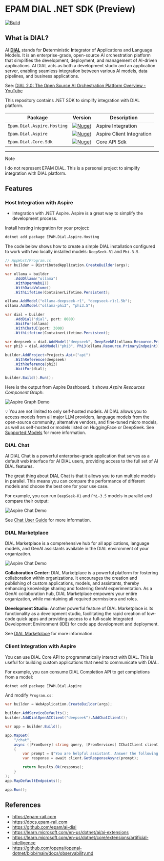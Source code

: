 # EPAM DIAL .NET SDK (Preview)

[![Build](https://github.com/NikiforovAll/epam-dial-dotnet/actions/workflows/build.yml/badge.svg?branch=main)](https://github.com/NikiforovAll/epam-dial-dotnet/actions/workflows/build.yml)

## What is DIAL?

AI **[DIAL](https://epam-rail.com/platform)** stands for **D**eterministic **I**ntegrator of **A**pplications and **L**anguage Models. It is an enterprise-grade, open-source AI orchestration platform that simplifies the development, deployment, and management of AI-driven applications. AI DIAL acts as both a development studio and an application server, enabling seamless integration between various AI models, data pipelines, and business applications.

See: [DIAL 2.0: The Open Source AI Orchestration Platform Overview - YouTube](https://www.youtube.com/watch?v=Ud2UyXjNK4I&list=PLhkKkML8gp_fNs5NQdztKwIr2yWnLoQfy&index=1)

This repository contains .NET SDK to simplify integration with DIAL platform.

| Package                    | Version                                                                                                                      | Description               |
| -------------------------- | ---------------------------------------------------------------------------------------------------------------------------- | ------------------------- |
| `Epam.Dial.Aspire.Hosting` | [![Nuget](https://img.shields.io/nuget/v/Epam.Dial.Aspire.Hosting.svg)](https://nuget.org/packages/Epam.Dial.Aspire.Hosting) | Aspire Integration        |
| `Epam.Dial.Aspire`         | [![Nuget](https://img.shields.io/nuget/v/Epam.Dial.Aspire.svg)](https://nuget.org/packages/Epam.Dial.Aspire)                 | Aspire Client Integration |
| `Epam.Dial.Core.Sdk`       | [![Nuget](https://img.shields.io/nuget/v/Epam.Dial.Aspire.Hosting.svg)](https://nuget.org/packages/Epam.Dial.Aspire.Hosting) | Core API Sdk              |

---

> [!NOTE]
> I do not represent EPAM DIAL. This is a personal project to simplify integration with DIAL platform. 

## Features

### Host Integration with Aspire

* Integration with .NET Aspire. Aspire is a great way to simplify the development process.

Install hosting integration for your project:

```bash
dotnet add package EPAM.Dial.Aspire.Hosting
```

The code below shows how to create a simple DIAL installation configured to work with two locally installed models: `DeepSeek-R1` and `Phi-3.5`. 

```csharp
// AppHost/Program.cs
var builder = DistributedApplication.CreateBuilder(args);

var ollama = builder
    .AddOllama("ollama")
    .WithOpenWebUI()
    .WithDataVolume()
    .WithLifetime(ContainerLifetime.Persistent);

ollama.AddModel("ollama-deepseek-r1", "deepseek-r1:1.5b");
ollama.AddModel("ollama-phi3", "phi3.5");

var dial = builder
    .AddDial("dial", port: 8080)
    .WaitFor(ollama)
    .WithChatUI(port: 3000)
    .WithLifetime(ContainerLifetime.Persistent);

var deepseek = dial.AddModel("deepseek", DeepSeekR1(ollama.Resource.PrimaryEndpoint));
var phi3 = dial.AddModel("phi3", Phi3(ollama.Resource.PrimaryEndpoint));

builder.AddProject<Projects.Api>("api")
    .WithReference(deepseek)
    .WithReference(phi3)
    .WaitFor(dial);

builder.Build().Run();
```

Here is the output from Aspire Dashboard. It shows *Aspire Resources Component Graph*:

![Aspire Graph Demo](./assets/demo/aspire-graph-demo.png)

💡 You are not limited to only self-hosted models. AI DIAL allows you to access models from all major LLM providers, language models from the open-source community, alternative vendors, and fine-tuned micro models, as well as self-hosted or models listed on HuggingFace or DeepSeek.
See [Supported Models](https://docs.dialx.ai/platform/supported-models) for more information.

### DIAL Chat

AI DIAL Chat is a powerful enterprise-grade application that serves as a default web interface for AI DIAL users, providing access to the full set of AI DIAL features.

The great thing about DIAL Chat is that it allows you to run multiple models in parallel. This means you can compare the performance of different models and choose the best one for your use case. 

For example, you can run `DeepSeek-R1` and `Phi-3.5` models in parallel and compare their output:

![Aspire Chat Demo](./assets/demo/compare-models-demo.png)

See [Chat User Guide](https://docs.epam-rail.com/user-guide) for more information.


### DIAL Marketplace

DIAL Marketplace is a comprehensive hub for all applications, language models, and GenAI assistants available in the DIAL environment of your organization.

![Aspire Chat Demo](./assets/demo/marketplace-demo.png)

**Collaboration Center:**
DIAL Marketplace is a powerful platform for fostering collaboration within organizations. It encourages the creation and publishing of custom applications, models, and assistants, thereby enhancing knowledge sharing and fostering GenAI experimentation. As a GenAI collaboration hub, DIAL Marketplace empowers your entire organization, while maintaining all required permissions and roles.

**Development Studio:**
Another powerful feature of DIAL Marketplace is its functionality as a development studio, facilitating the rapid creation of low-code quick apps and providing access to a full-scale Integrated Development Environment (IDE) for code app development and deployment.

See [DIAL Marketplace](https://docs.epam-rail.com/marketplace) for more information.

### Client Integration with Aspire

You can use DIAL Core API to programmatically interact with DIAL. This is useful for building custom applications that need to communicate with DIAL.

For example, you can consume DIAL Completion API to get completions from a model: 

```bash
dotnet add package EPAM.Dial.Aspire
```

And modify `Program.cs`:

```csharp
var builder = WebApplication.CreateBuilder(args);

builder.AddServiceDefaults();
builder.AddDialOpenAIClient("deepseek").AddChatClient();

var app = builder.Build();

app.MapGet(
    "/chat",
    async ([FromQuery] string query, [FromServices] IChatClient client) =>
    {
        var prompt = $"You are helpful assistant. Answer the following question: '{query}'";
        var response = await client.GetResponseAsync(prompt);

        return Results.Ok(response);
    }
);
app.MapDefaultEndpoints();

app.Run();
```

## References

* <https://epam-rail.com>
* <https://docs.epam-rail.com>
* <https://github.com/epam/ai-dial>
* <https://learn.microsoft.com/en-us/dotnet/ai/ai-extensions>
* <https://learn.microsoft.com/en-us/dotnet/core/extensions/artificial-intelligence>
* <https://github.com/openai/openai-dotnet/blob/main/docs/observability.md>
